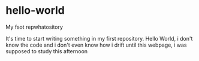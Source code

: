 # hello-world
My fsot repwhatository 

It's time to start writing something in my first repository. 
Hello World, i don't know the code and i don't even know how i drift until this webpage, i was supposed to study this afternoon
